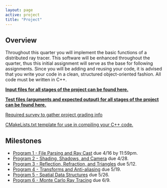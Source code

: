 ```yaml
---
layout: page
active: project
title: "Project"
---
```



## Overview

Throughout this quarter you will implement the basic functions of a distributed ray tracer.
This software will be enhanced throughout the quarter, thus this initial assignment will serve as the base for following assignments.
Since you will be adding and reusing your code, it is advised that you write your code in a clean, structured object-oriented fashion.
All code must be written in C++.


[**Input files for all stages of the project can be found here.**](https://github.com/iondune/csc473-inputfiles)

[**Test files (arguments and expected output) for all stages of the project can be found here.**](https://github.com/iondune/csc473-testfiles)

[Required survey to gather project grading info](https://goo.gl/forms/sedM8BmLGTyQqjts2)

[CMakeLists.txt template for use in compiling your C++ code.](https://gist.github.com/iondune/b75501189e027c886ac12afee1274f0e)

## Milestones

- [Program 1 - File Parsing and Ray Cast](part1) due 4/16 by 11:59pm.
- [Program 2 - Shading, Shadows, and Camera](part2) due 4/28.
- [Program 3 - Reflection, Refraction, and Triangles](part3) due 5/12.
- [Program 4 - Transforms and Anti-aliasing](part4) due 5/19.
- [Program 5 - Spatial Data Structures](part5) due 5/26.
- [Program 6 - Monte Carlo Ray Tracing](part6) due 6/9.
